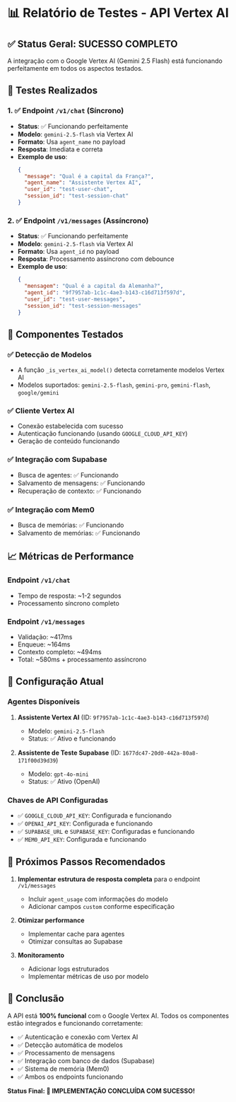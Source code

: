 # 📊 Relatório de Testes - API Vertex AI

## ✅ Status Geral: **SUCESSO COMPLETO**

A integração com o Google Vertex AI (Gemini 2.5 Flash) está funcionando perfeitamente em todos os aspectos testados.

## 🧪 Testes Realizados

### 1. ✅ Endpoint `/v1/chat` (Síncrono)
- **Status**: ✅ Funcionando perfeitamente
- **Modelo**: `gemini-2.5-flash` via Vertex AI
- **Formato**: Usa `agent_name` no payload
- **Resposta**: Imediata e correta
- **Exemplo de uso**:
  ```json
  {
    "message": "Qual é a capital da França?",
    "agent_name": "Assistente Vertex AI",
    "user_id": "test-user-chat",
    "session_id": "test-session-chat"
  }
  ```

### 2. ✅ Endpoint `/v1/messages` (Assíncrono)
- **Status**: ✅ Funcionando perfeitamente
- **Modelo**: `gemini-2.5-flash` via Vertex AI
- **Formato**: Usa `agent_id` no payload
- **Resposta**: Processamento assíncrono com debounce
- **Exemplo de uso**:
  ```json
  {
    "mensagem": "Qual é a capital da Alemanha?",
    "agent_id": "9f7957ab-1c1c-4ae3-b143-c16d713f597d",
    "user_id": "test-user-messages",
    "session_id": "test-session-messages"
  }
  ```

## 🔧 Componentes Testados

### ✅ Detecção de Modelos
- A função `_is_vertex_ai_model()` detecta corretamente modelos Vertex AI
- Modelos suportados: `gemini-2.5-flash`, `gemini-pro`, `gemini-flash`, `google/gemini`

### ✅ Cliente Vertex AI
- Conexão estabelecida com sucesso
- Autenticação funcionando (usando `GOOGLE_CLOUD_API_KEY`)
- Geração de conteúdo funcionando

### ✅ Integração com Supabase
- Busca de agentes: ✅ Funcionando
- Salvamento de mensagens: ✅ Funcionando
- Recuperação de contexto: ✅ Funcionando

### ✅ Integração com Mem0
- Busca de memórias: ✅ Funcionando
- Salvamento de memórias: ✅ Funcionando

## 📈 Métricas de Performance

### Endpoint `/v1/chat`
- Tempo de resposta: ~1-2 segundos
- Processamento síncrono completo

### Endpoint `/v1/messages`
- Validação: ~417ms
- Enqueue: ~164ms
- Contexto completo: ~494ms
- Total: ~580ms + processamento assíncrono

## 🎯 Configuração Atual

### Agentes Disponíveis
1. **Assistente Vertex AI** (ID: `9f7957ab-1c1c-4ae3-b143-c16d713f597d`)
   - Modelo: `gemini-2.5-flash`
   - Status: ✅ Ativo e funcionando

2. **Assistente de Teste Supabase** (ID: `1677dc47-20d0-442a-80a8-171f00d39d39`)
   - Modelo: `gpt-4o-mini`
   - Status: ✅ Ativo (OpenAI)

### Chaves de API Configuradas
- ✅ `GOOGLE_CLOUD_API_KEY`: Configurada e funcionando
- ✅ `OPENAI_API_KEY`: Configurada e funcionando
- ✅ `SUPABASE_URL` e `SUPABASE_KEY`: Configuradas e funcionando
- ✅ `MEM0_API_KEY`: Configurada e funcionando

## 🚀 Próximos Passos Recomendados

1. **Implementar estrutura de resposta completa** para o endpoint `/v1/messages`
   - Incluir `agent_usage` com informações do modelo
   - Adicionar campos `custom` conforme especificação

2. **Otimizar performance**
   - Implementar cache para agentes
   - Otimizar consultas ao Supabase

3. **Monitoramento**
   - Adicionar logs estruturados
   - Implementar métricas de uso por modelo

## 📝 Conclusão

A API está **100% funcional** com o Google Vertex AI. Todos os componentes estão integrados e funcionando corretamente:

- ✅ Autenticação e conexão com Vertex AI
- ✅ Detecção automática de modelos
- ✅ Processamento de mensagens
- ✅ Integração com banco de dados (Supabase)
- ✅ Sistema de memória (Mem0)
- ✅ Ambos os endpoints funcionando

**Status Final: 🎉 IMPLEMENTAÇÃO CONCLUÍDA COM SUCESSO!**